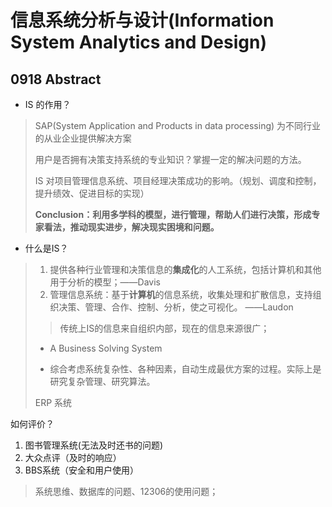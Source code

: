 # 信息系统分析与设计(Information System Analytics and Design)

## 0918 Abstract

- IS 的作用？

> SAP(System Application and Products in data processing) 为不同行业的从业企业提供解决方案
>
> 用户是否拥有决策支持系统的专业知识？掌握一定的解决问题的方法。
>
> IS 对项目管理信息系统、项目经理决策成功的影响。（规划、调度和控制，提升绩效、促进目标的实现）
>
> **Conclusion：利用多学科的模型，进行管理，帮助人们进行决策，形成专家看法，推动现实进步，解决现实困境和问题。**


- 什么是IS？

> 1. 提供各种行业管理和决策信息的**集成化**的人工系统，包括计算机和其他用于分析的模型；——Davis
> 2. 管理信息系统：基于**计算机**的信息系统，收集处理和扩散信息，支持组织决策、管理、合作、控制、分析，使之可视化。 ——Laudon
>
> > 传统上IS的信息来自组织内部，现在的信息来源很广；
>
> - A Business Solving System 
>
> - 综合考虑系统复杂性、各种因素，自动生成最优方案的过程。实际上是研究复杂管理、研究算法。
>
> ERP 系统


如何评价？

1. 图书管理系统(无法及时还书的问题)
2. 大众点评（及时的响应）
3. BBS系统（安全和用户使用）

> 系统思维、数据库的问题、12306的使用问题；